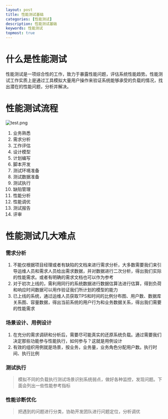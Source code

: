 ```yaml
---
layout: post
title: 性能测试基础
categories: [性能测试]
description: 性能测试基础
keywords: 性能测试
topmost: true
---
```


# 什么是性能测试

性能测试是一项综合性的工作，致力于暴露性能问题，评估系统性能趋势。性能测试工作实质上是通过工具模拟大量用户操作来验证系统能够承受的负载的情况，找出潜在的性能问题，分析并解决。

# 性能测试流程

![test.png](https://i.loli.net/2020/09/23/juIgFoLfHemOci9.png)

1. 业务熟悉
2. 需求分析
3. 工作评估
4. 设计模型
5. 计划编写
6. 脚本开发
7. 测试环境准备
8. 测试数据准备
9. 测试执行
10. 缺陷管理
11. 性能分析
12. 性能调优
13. 测试报告
14. 评审

# 性能测试几大难点

### 需求分析

1. 不能仅根据项目经理或者有缺陷的文档来进行需求分析，大多数需要我们来引导运维人员和需求人员给出需求数据，并对数据进行二次分析，得出我们实际的性能需求。或者有明确的需求文档也可以作为参考
2. 对于初次上线的，需利用同行的系统数据进行数据估算法进行估算，得到负荷和响应时间数据可以用作验证我们所计划的模型的能力
3. 已上线的系统，通过运维人员获取TPS和时间的比例分布图、用户数、数据库关系图、容量数据，得出当前系统的用户行为和业务数据关系，得出我们需要的性能需求

### 场景设计、用例设计

1. 在充分的需求调研和分析后，需要尽可能真实的还原系统负载。通过需要我们决定那些功能参与性能执行，如何参与？这就是用例设计
2. 有效的组织用例就是场景，按业务，业务量，业务角色分配用户数。执行时间、执行比例

### 测试执行

> 模拟不同的负载执行测试场景识别系统弱点，做好各种监控，发现问题。下面会列出一些性能参考指标

### 性能诊断优化

> 把遇到的问题进行分类，协助开发团队进行问题定位，分析调优

